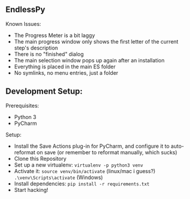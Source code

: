 EndlessPy
---

Known Issues:
- The Progress Meter is a bit laggy
- The main progress window only shows the first letter of the current step's description
- There is no "finished" dialog
- The main selection window pops up again after an installation
- Everything is placed in the main ES folder
- No symlinks, no menu entries, just a folder

Development Setup:
--
Prerequisites:
- Python 3
- PyCharm

Setup:
- Install the Save Actions plug-in for PyCharm, and configure it to auto-reformat on save (or remember to reformat manually, which sucks)
- Clone this Repository
- Set up a new virtualenv: `virtualenv -p python3 venv`
- Activate it: `source venv/bin/activate` (linux/mac i guess?) `.\venv\Scripts\activate` (Windows)
- Install dependencies: `pip install -r requirements.txt`
- Start hacking!
